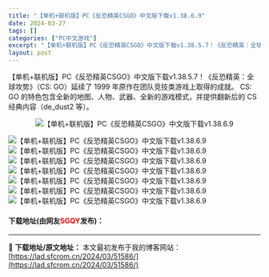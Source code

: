 ```yaml
---
title: "【单机+联机版】PC《反恐精英CSGO》中文版下载v1.38.6.9"
date: 2024-03-27
tags: []
categories: ["PC中文游戏"]
excerpt: "【单机+联机版】PC《反恐精英CSGO》中文版下载v1.38.5.7！《反恐精英：全球攻势》（CS: GO）延续了 1999 年原作在团队竞技类游戏上取得的成就。 CS: GO 的特色包含全新的地图、人物、武器、全新的游戏模式，并提供翻新后的 CS 经典内容（de_dust2 等）。 下载地址(由网&hellip;"
layout: post
---
```


 <p>【单机+联机版】PC《反恐精英CSGO》中文版下载v1.38.5.7！《反恐精英：全球攻势》（CS: GO）延续了 1999 年原作在团队竞技类游戏上取得的成就。 CS: GO 的特色包含全新的地图、人物、武器、全新的游戏模式，并提供翻新后的 CS 经典内容（de_dust2 等）。</p> <p style="text-align: center;"><img src="https://lad.sfcrom.cn/wp-content/uploads/2024/03/20240327_6603aa164335b.webp" alt="【单机+联机版】PC《反恐精英CSGO》中文版下载v1.38.6.9" /></p> <p><img src="https://lad.sfcrom.cn/wp-content/uploads/2024/03/20240327_6603aa16e5a48.webp" alt="【单机+联机版】PC《反恐精英CSGO》中文版下载v1.38.6.9" /><img src="https://lad.sfcrom.cn/wp-content/uploads/2024/03/20240327_6603aa17995f9.webp" alt="【单机+联机版】PC《反恐精英CSGO》中文版下载v1.38.6.9" /><img src="https://lad.sfcrom.cn/wp-content/uploads/2024/03/20240327_6603aa181483d.webp" alt="【单机+联机版】PC《反恐精英CSGO》中文版下载v1.38.6.9" /><img src="https://lad.sfcrom.cn/wp-content/uploads/2024/03/20240327_6603aa18d311b.webp" alt="【单机+联机版】PC《反恐精英CSGO》中文版下载v1.38.6.9" /><img src="https://lad.sfcrom.cn/wp-content/uploads/2024/03/20240327_6603aa19a742e.webp" alt="【单机+联机版】PC《反恐精英CSGO》中文版下载v1.38.6.9" /><img src="https://lad.sfcrom.cn/wp-content/uploads/2024/03/20240327_6603aa1a3aaa3.webp" alt="【单机+联机版】PC《反恐精英CSGO》中文版下载v1.38.6.9" /><img src="https://lad.sfcrom.cn/wp-content/uploads/2024/03/20240327_6603aa1ae1456.webp" alt="【单机+联机版】PC《反恐精英CSGO》中文版下载v1.38.6.9" /></p> <p><h4>下载地址(由网友<font color="red">SGQY</font>发布)：</h4></p> 

---
📖 **下载地址/原文地址：** 本文最初发布于我的博客网站：[https://lad.sfcrom.cn/2024/03/51586/](https://lad.sfcrom.cn/2024/03/51586/)
